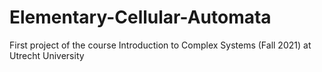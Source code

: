 # Elementary-Cellular-Automata
First project of the course Introduction to Complex Systems (Fall 2021) at Utrecht University
